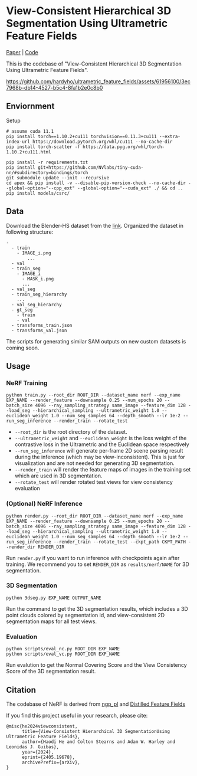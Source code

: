# View-Consistent Hierarchical 3D Segmentation Using Ultrametric Feature Fields

[Paper](https://www.arxiv.org/pdf/2405.19678) | [Code](https://github.com/hardyho/ultrametric_feature_fields)

This is the codebase of "View-Consistent Hierarchical 3D Segmentation Using Ultrametric Feature Fields".


https://github.com/hardyho/ultrametric_feature_fields/assets/61956100/3ec7968b-db14-4527-b5c4-8fa1b2e0c8b0


## Enviornment

Setup
```
# assume cuda 11.1
pip install torch==1.10.2+cu111 torchvision==0.11.3+cu111 --extra-index-url https://download.pytorch.org/whl/cu111 --no-cache-dir
pip install torch-scatter -f https://data.pyg.org/whl/torch-1.10.2+cu111.html

pip install -r requirements.txt
pip install git+https://github.com/NVlabs/tiny-cuda-nn/#subdirectory=bindings/torch
git submodule update --init --recursive
cd apex && pip install -v --disable-pip-version-check --no-cache-dir --global-option="--cpp_ext" --global-option="--cuda_ext" ./ && cd ..
pip install models/csrc/
```

## Data

Download the Blender-HS dataset from the [link](https://drive.google.com/file/d/1b7PPaZ8QTGF_lsv8rqvSKm3-IWMbK-c9/view?usp=sharing). Organized the dataset in following structure:
```
-
  - train
    - IMAGE_i.png
        ...
  - val
  - train_seg
    - IMAGE_i
      - MASK_i.png
      ...
  - val_seg
  - train_seg_hierarchy
    ...
  - val_seg_hierarchy
  - gt_seg
    - train
    - val
  - transforms_train.json
  - transforms_val.json
```

The scripts for generating similar SAM outputs on new custom datasets is coming soon.

## Usage

### NeRF Training
```
python train.py --root_dir ROOT_DIR --dataset_name nerf --exp_name EXP_NAME --render_feature --downsample 0.25 --num_epochs 20 --batch_size 4096 --ray_sampling_strategy same_image --feature_dim 128 --load_seg --hierarchical_sampling --ultrametric_weight 1.0 --euclidean_weight 1.0 --num_seg_samples 64 --depth_smooth --lr 1e-2 --run_seg_inference --render_train --rotate_test
```

- `--root_dir` is the root directory of the dataset.
- `--ultrametric_weight` and `--euclidean_weight` is the loss weight of the contrastive loss in the Ultrametric and the Euclidean space respectively
- `--run_seg_inference` will generate per-frame 2D scene parsing result during the inference (which may be view-inconsistent). This is just for visualization and are not needed for generating 3D segmentation.
- `--render_train` will render the feature maps of images in the training set which are used in 3D segmentation. 
- `--rotate_test` will render rotated test views for view consistency evaluation

### (Optional) NeRF Inference
```
python render.py --root_dir ROOT_DIR --dataset_name nerf --exp_name EXP_NAME --render_feature --downsample 0.25 --num_epochs 20 --batch_size 4096 --ray_sampling_strategy same_image --feature_dim 128 --load_seg --hierarchical_sampling --ultrametric_weight 1.0 --euclidean_weight 1.0 --num_seg_samples 64 --depth_smooth --lr 1e-2 --run_seg_inference --render_train --rotate_test --ckpt_path CKPT_PATH --render_dir RENDER_DIR
```

Run `render.py` if you want to run inference with checkpoints again after training. We recommend you to set `RENDER_DIR` as `results/nerf/NAME` for 3D segmentation.

### 3D Segmentation
```
python 3dseg.py EXP_NAME OUTPUT_NAME
```

Run the command to get the 3D segmentation results, which includes a 3D point clouds colored by segmentation id, and view-consistent 2D segmentation maps for all test views.

### Evaluation
```
python scripts/eval_nc.py ROOT_DIR EXP_NAME
python scripts/eval_vc.py ROOT_DIR EXP_NAME
```

Run evalution to get the Normal Covering Score and the View Consistency Score of the 3D segmentation result.

## Citation

The codebase of NeRF is derived from [ngp_pl](https://github.com/kwea123/ngp_pl/commit/6b2a66928d032967551ab98d5cd84c7ef1b83c3d) and [Distilled Feature Fields](https://github.com/pfnet-research/distilled-feature-fields)

If you find this project useful in your research, please cite:
```
@misc{he2024viewconsistent,
      title={View-Consistent Hierarchical 3D SegmentationUsing Ultrametric Feature Fields}, 
      author={Haodi He and Colton Stearns and Adam W. Harley and Leonidas J. Guibas},
      year={2024},
      eprint={2405.19678},
      archivePrefix={arXiv},
}
```
